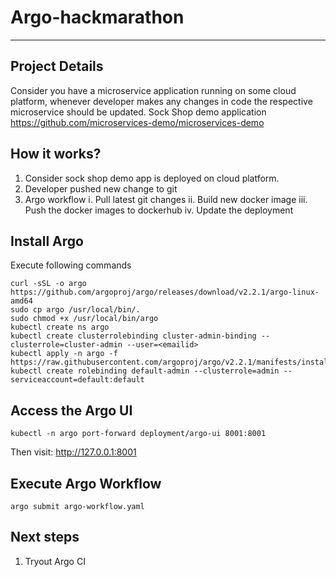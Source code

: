 # Argo-hackmarathon
---------------------------------------------------
## Project Details
Consider you have a microservice application running on some cloud platform, whenever developer makes any changes in code the respective microservice should be updated.
Sock Shop demo application https://github.com/microservices-demo/microservices-demo

## How it works?
1. Consider sock shop demo app is deployed on cloud platform.
2. Developer pushed new change to git
3. Argo workflow
   i. Pull latest git changes
   ii.  Build new docker image 
   iii. Push the docker images to dockerhub
   iv. Update the deployment


## Install Argo
Execute following commands
```
curl -sSL -o argo https://github.com/argoproj/argo/releases/download/v2.2.1/argo-linux-amd64
sudo cp argo /usr/local/bin/.
sudo chmod +x /usr/local/bin/argo
kubectl create ns argo
kubectl create clusterrolebinding cluster-admin-binding --clusterrole=cluster-admin --user=<emailid>
kubectl apply -n argo -f https://raw.githubusercontent.com/argoproj/argo/v2.2.1/manifests/install.yaml
kubectl create rolebinding default-admin --clusterrole=admin --serviceaccount=default:default
```

## Access the Argo UI
```
kubectl -n argo port-forward deployment/argo-ui 8001:8001
```
Then visit: http://127.0.0.1:8001 

## Execute Argo Workflow
```
argo submit argo-workflow.yaml
```

## Next steps
1. Tryout Argo CI



